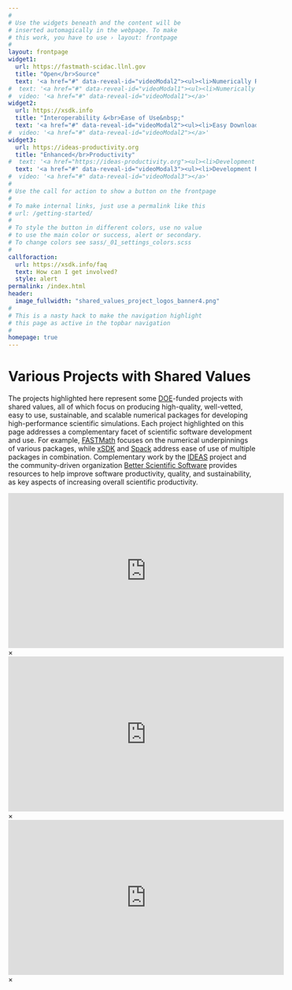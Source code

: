 ```yaml
---
#
# Use the widgets beneath and the content will be
# inserted automagically in the webpage. To make
# this work, you have to use › layout: frontpage
#
layout: frontpage
widget1:
  url: https://fastmath-scidac.llnl.gov
  title: "Open</br>Source"
  text: '<a href="#" data-reveal-id="videoModal2"><ul><li>Numerically Rigorous.</li><li>Community Adopted.</li><li>Extremely Scalable.</li><li>Performance Portable.</li></ul></a>'
#  text: '<a href="#" data-reveal-id="videoModal1"><ul><li>Numerically Rigorous.</li><li>Community Adopted.</li><li>Extremely Scalable.</li><li>Performance Portable.</li></ul></a>'
#  video: '<a href="#" data-reveal-id="videoModal1"></a>'
widget2:
  url: https://xsdk.info
  title: "Interoperability &<br>Ease of Use&nbsp;"
  text: '<a href="#" data-reveal-id="videoModal2"><ul><li>Easy Download.</li><li>Easy Configure & Install.</li><li>Easy Dependencies.</li><li>Easy Update.</li></ul></a>'
#  video: '<a href="#" data-reveal-id="videoModal2"></a>'
widget3:
  url: https://ideas-productivity.org
  title: "Enhanced</br>Productivity"
#  text: '<a href="https://ideas-productivity.org"><ul><li>Development Resources.</li><li>Shared Know-How.</li><li>Common Tools.</li><li>Training.</li></ul></a>'
  text: '<a href="#" data-reveal-id="videoModal3"><ul><li>Development Resources.</li><li>Shared Know-How.</li><li>Common Tools.</li><li>Training.</li></ul></a>'
#  video: '<a href="#" data-reveal-id="videoModal3"></a>'
#
# Use the call for action to show a button on the frontpage
#
# To make internal links, just use a permalink like this
# url: /getting-started/
#
# To style the button in different colors, use no value
# to use the main color or success, alert or secondary.
# To change colors see sass/_01_settings_colors.scss
#
callforaction:
  url: https://xsdk.info/faq
  text: How can I get involved?
  style: alert
permalink: /index.html
header:
  image_fullwidth: "shared_values_project_logos_banner4.png"
#
# This is a nasty hack to make the navigation highlight
# this page as active in the topbar navigation
#
homepage: true
---
```


# Various Projects with Shared Values

The projects highlighted here represent some [DOE](https://science.energy.gov)-funded 
projects with shared values, all of which focus on producing high-quality, well-vetted,
easy to use, sustainable, and scalable numerical packages for developing high-performance scientific simulations.
Each project highlighted on this page addresses a complementary facet of scientific software development and use.
For example, [FASTMath](https://fastmath-scidac.llnl.gov) focuses on the numerical underpinnings
of various packages, while [xSDK](https://xsdk.info) and [Spack](https://spack.io) address ease of use of multiple packages in combination.  Complementary work by the [IDEAS](https://ideas-productivity.org) project and the community-driven organization [Better Scientific Software](https://bssw.io) provides resources to help improve software productivity, quality, and sustainability, as key aspects of increasing overall scientific productivity.  

[//]: # (The stuff below is defining div elements that match the video links above)
[//]: # (Because div elements themselves don't render, this stuff produces no output)
[//]: # (but does provide the target for the video links)

<div name="videoModal1" class="reveal-modal large" data-reveal="">
  <div class="flex-video widescreen vimeo" style="display: block;">
    <iframe width="560" height="315" src="https://www.youtube.com/embed/LBfxK59byxU?start=19" frameborder="0" allow="autoplay; encrypted-media" allowfullscreen></iframe>
  </div>
  <a class="close-reveal-modal">&#215;</a>
</div>
<div id="videoModal2" class="reveal-modal large" data-reveal="">
  <div class="flex-video widescreen vimeo" style="display: block;">
    <iframe width="560" height="315" src="https://www.youtube.com/embed/AgELh5xW-lQ?start=24" frameborder="0" allow="autoplay; encrypted-media" allowfullscreen></iframe>
  </div>
  <a class="close-reveal-modal">&#215;</a>
</div>

<div id="videoModal3" class="reveal-modal large" data-reveal="">
  <div class="flex-video widescreen vimeo" style="display: block;">
    <iframe width="560" height="315" src="https://www.youtube.com/embed/5waBynVgxuc" frameborder="0" allow="autoplay; encrypted-media" allowfullscreen></iframe>
  </div>
  <a class="close-reveal-modal">&#215;</a>
</div>
